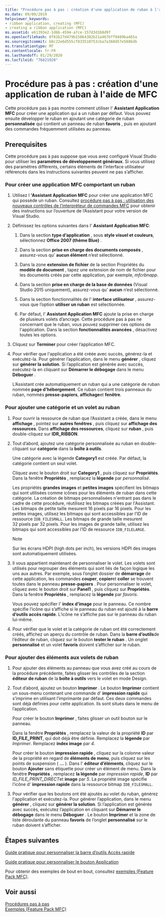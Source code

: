 ```yaml
---
title: "Procédure pas à pas : création d'une application de ruban à l'aide de MFC"
ms.date: 09/09/2019
helpviewer_keywords:
- ribbon application, creating (MFC)
- creating a ribbon application (MFC)
ms.assetid: e61393e2-1d6b-4594-a7ce-157d3d1b0d9f
ms.openlocfilehash: 0f81b27d479b15864302b21a467bff9489ba465a
ms.sourcegitcommit: b8c22e6d555cf833510753cba7a368d57e5886db
ms.translationtype: MT
ms.contentlocale: fr-FR
ms.lasthandoff: 01/29/2020
ms.locfileid: "76821920"
---
```

# <a name="walkthrough-creating-a-ribbon-application-by-using-mfc"></a>Procédure pas à pas : création d'une application de ruban à l'aide de MFC

Cette procédure pas à pas montre comment utiliser l' **Assistant Application MFC** pour créer une application qui a un ruban par défaut. Vous pouvez ensuite développer le ruban en ajoutant une catégorie de ruban **personnalisée** qui contient un panneau de ruban **favoris** , puis en ajoutant des commandes fréquemment utilisées au panneau.

## <a name="prerequisites"></a>Prerequisites

Cette procédure pas à pas suppose que vous avez configuré Visual Studio pour utiliser les **paramètres de développement généraux**. Si vous utilisez des paramètres différents, certains éléments de l’interface utilisateur référencés dans les instructions suivantes peuvent ne pas s’afficher.

### <a name="to-create-an-mfc-application-that-has-a-ribbon"></a>Pour créer une application MFC comportant un ruban

1. Utilisez l **'Assistant Application MFC** pour créer une application MFC qui possède un ruban. Consultez [procédure pas à pas : utilisation des nouveaux contrôles de l’interpréteur de commandes MFC](walkthrough-using-the-new-mfc-shell-controls.md) pour obtenir des instructions sur l’ouverture de l’Assistant pour votre version de Visual Studio.

1. Définissez les options suivantes dans l' **Assistant Application MFC**:

    1. Dans la section **type d’application** , sous **style visuel et couleurs**, sélectionnez **Office 2007 (thème Blue)** .

    1. Dans la section **prise en charge des documents composés** , assurez-vous qu' **aucun élément** n’est sélectionné.

    1. Dans la zone **extension de fichier** de la section Propriétés du **modèle de document** , tapez une extension de nom de fichier pour les documents créés par cette application, par exemple, *mfcrbnapp*.

    1. Dans la section **prise en charge de la base de données** (Visual Studio 2015 uniquement), assurez-vous qu' **aucun** n’est sélectionné.

    1. Dans la section fonctionnalités de l' **interface utilisateur** , assurez-vous que l’option **utiliser un ruban** est sélectionnée.

    1. Par défaut, l' **Assistant Application MFC** ajoute la prise en charge de plusieurs volets d’ancrage. Cette procédure pas à pas ne concernant que le ruban, vous pouvez supprimer ces options de l'application. Dans la section **fonctionnalités avancées** , désactivez toutes les options.

1. Cliquez sur **Terminer** pour créer l’application MFC.

1. Pour vérifier que l'application a été créée avec succès, générez-la et exécutez-la. Pour générer l’application, dans le menu **générer** , cliquez sur **générer la solution**. Si l’application est générée avec succès, exécutez-la en cliquant sur **Démarrer le débogage** dans le menu **Déboguer** .

    L’Assistant crée automatiquement un ruban qui a une catégorie de ruban nommée **page d’hébergement**. Ce ruban contient trois panneaux du ruban, nommés **presse-papiers**, **affichage**et **fenêtre**.

### <a name="to-add-a-category-and-panel-to-the-ribbon"></a>Pour ajouter une catégorie et un volet au ruban

1. Pour ouvrir la ressource de ruban que l’Assistant a créée, dans le menu **affichage** , pointez sur **autres fenêtres** , puis cliquez sur **affichage des ressources**. Dans **affichage des ressources**, cliquez sur **ruban** , puis double-cliquez sur **IDR_RIBBON**.

1. Tout d’abord, ajoutez une catégorie personnalisée au ruban en double-cliquant sur **catégorie** dans la **boîte à outils**.

    Une catégorie avec la légende **Category1** est créée. Par défaut, la catégorie contient un seul volet.

    Cliquez avec le bouton droit sur **Category1** , puis cliquez sur **Propriétés**. Dans la fenêtre **Propriétés** , remplacez la **légende** par *personnalisé*.

    Les propriétés **grandes images** et **petites images** spécifient les bitmaps qui sont utilisées comme icônes pour les éléments de ruban dans cette catégorie. La création de bitmaps personnalisées n'entrant pas dans le cadre de cette procédure, réutilisez les bitmaps créées par l'Assistant. Les bitmaps de petite taille mesurent 16 pixels par 16 pixels. Pour les petites images, utilisez les bitmaps qui sont accessibles par l’ID de ressource `IDB_FILESMALL`. Les bitmaps de grande taille mesurent 32 pixels par 32 pixels. Pour les images de grande taille, utilisez les bitmaps qui sont accessibles par l’ID de ressource `IDB_FILELARGE`.

    > [!NOTE]
    > Sur les écrans HDPI (high dots per inch), les versions HDPI des images sont automatiquement utilisées.

1. Il vous appartient maintenant de personnaliser le volet. Les volets sont utilisés pour regrouper des éléments qui sont liés de façon logique les uns aux autres. Par exemple, sous l’onglet dossier de **démarrage** de cette application, les commandes **couper**, **copier**et **coller** se trouvent toutes dans le panneau **presse-papiers** . Pour personnaliser le volet, cliquez avec le bouton droit sur **Panel1** , puis cliquez sur **Propriétés**. Dans la fenêtre **Propriétés** , remplacez la **légende** par *favoris*.

    Vous pouvez spécifier l' **index d’image** pour le panneau. Ce nombre spécifie l’icône qui s’affiche si le panneau du ruban est ajouté à la **barre d’outils accès rapide**. L’icône ne s’affiche pas sur le panneau du ruban lui-même.

1. Pour vérifier que le volet et la catégorie de ruban ont été correctement créés, affichez un aperçu du contrôle de ruban. Dans la **barre d’outils**de l’éditeur de ruban, cliquez sur le bouton **tester le ruban** . Un onglet **personnalisé** et un volet **favoris** doivent s’afficher sur le ruban.

### <a name="to-add-elements-to-the-ribbon-panels"></a>Pour ajouter des éléments aux volets de ruban

1. Pour ajouter des éléments au panneau que vous avez créé au cours de la procédure précédente, faites glisser les contrôles de la section **éditeur de ruban** de la **boîte à outils** vers le volet en mode Design.

1. Tout d’abord, ajoutez un bouton **Imprimer** . Le bouton **Imprimer** contient un sous-menu contenant une commande d' **impression rapide** qui s’imprime en utilisant l’imprimante par défaut. Ces deux commandes sont déjà définies pour cette application. Ils sont situés dans le menu de l’application.

    Pour créer le bouton **Imprimer** , faites glisser un outil bouton sur le panneau.

    Dans la fenêtre **Propriétés** , remplacez la valeur de la propriété **ID** par **ID_FILE_PRINT**, qui doit déjà être définie. Remplacez la **légende** par *Imprimer*. Remplacez **index image** par *4*.

    Pour créer le bouton **impression rapide** , cliquez sur la colonne valeur de la propriété en regard de **éléments de menu**, puis cliquez sur les points de suspension ( **...** ). Dans l' **éditeur d’éléments**, cliquez sur le bouton **Ajouter** sans étiquette pour créer un élément de menu. Dans la fenêtre **Propriétés** , remplacez **la légende** par *impression rapide*, **ID** par *ID_FILE_PRINT_DIRECT*et **image** par *5*. La propriété image spécifie l’icône d' **impression rapide** dans la ressource bitmap `IDB_FILESMALL`.

1. Pour vérifier que les boutons ont été ajoutés au volet du ruban, générez l'application et exécutez-la. Pour générer l’application, dans le menu **générer** , cliquez sur **générer la solution**. Si l’application est générée avec succès, exécutez l’application en cliquant sur **Démarrer le débogage** dans le menu **Déboguer** . Le bouton **Imprimer** et la zone de liste déroulante du panneau **favoris** de l’onglet **personnalisé** sur le ruban doivent s’afficher.

## <a name="next-steps"></a>Étapes suivantes

[Guide pratique pour personnaliser la barre d’outils Accès rapide](../mfc/how-to-customize-the-quick-access-toolbar.md)

[Guide pratique pour personnaliser le bouton Application](../mfc/how-to-customize-the-application-button.md)

Pour obtenir des exemples de bout en bout, consultez [exemples (Feature Pack MFC)](../overview/visual-cpp-samples.md).

## <a name="see-also"></a>Voir aussi

[Procédures pas à pas](../mfc/walkthroughs-mfc.md)<br/>
[Exemples (Feature Pack MFC)](../overview/visual-cpp-samples.md)
